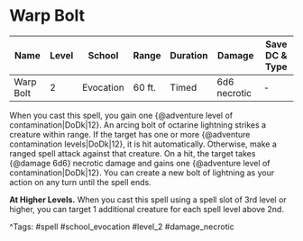 # Warp Bolt

| Name | Level | School | Range | Duration | Damage | Save DC & Type |
|------|-------|--------|-------|----------|--------|----------------|
| Warp Bolt | 2 | Evocation | 60 ft. | Timed | 6d6 necrotic | - |

When you cast this spell, you gain one {@adventure level of contamination|DoDk|12}. An arcing bolt of octarine lightning strikes a creature within range. If the target has one or more {@adventure contamination levels|DoDk|12}, it is hit automatically. Otherwise, make a ranged spell attack against that creature. On a hit, the target takes {@damage 6d6} necrotic damage and gains one {@adventure level of contamination|DoDk|12}. You can create a new bolt of lightning as your action on any turn until the spell ends.

**At Higher Levels.** When you cast this spell using a spell slot of 3rd level or higher, you can target 1 additional creature for each spell level above 2nd.

^Tags: #spell #school_evocation #level_2 #damage_necrotic